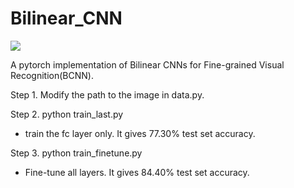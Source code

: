 # Bilinear_CNN
[![](https://img.shields.io/badge/Bilinear-Model-green.svg)](https://github.com/Ylexx/Bilinear_CNN)

A pytorch implementation of Bilinear CNNs for Fine-grained Visual Recognition(BCNN).


Step 1. Modify the path to the image in data.py.



Step 2. python train_last.py

- train the fc layer only. It gives 77.30% test set accuracy.
    	


Step 3. python train_finetune.py

- Fine-tune all layers. It gives 84.40% test set accuracy.
	
